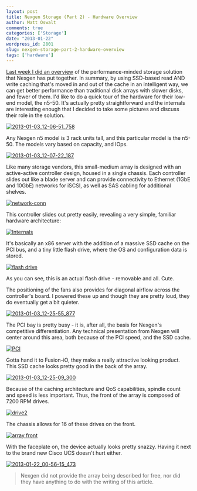 ```yaml
---
layout: post
title: Nexgen Storage (Part 2) - Hardware Overview
author: Matt Oswalt
comments: true
categories: ['Storage']
date: "2013-01-22"
wordpress_id: 2801
slug: nexgen-storage-part-2-hardware-overview
tags: ['hardware']
---
```



[Last week I did an overview](https://keepingitclassless.net/2013/01/nexgen-storage-part-1-solution-overview/) of the performance-minded storage solution that Nexgen has put together. In summary, by using SSD-based read AND write caching that's moved in and out of the cache in an intelligent way, we can get better performance than traditional disk arrays with slower disks, and fewer of them. I'd like to do a quick tour of the hardware for their low-end model, the n5-50. It's actually pretty straightforward and the internals are interesting enough that I decided to take some pictures and discuss their role in the solution.

[![2013-01-03_12-06-51_758](/assets/2013/01/2013-01-03_12-06-51_758.jpg)](https://keepingitclassless.net/2013/01/nexgen-storage-part-2-hardware-overview/2013-01-03_12-06-51_758/)

Any Nexgen n5 model is 3 rack units tall, and this particular model is the n5-50. The models vary based on capacity, and IOps.

[![2013-01-03_12-07-22_187](/assets/2013/01/2013-01-03_12-07-22_187.jpg)](https://keepingitclassless.net/2013/01/nexgen-storage-part-2-hardware-overview/2013-01-03_12-07-22_187/)

Like many storage vendors, this small-medium array is designed with an active-active controller design, housed in a single chassis. Each controller slides out like a blade server and can provide connectivity to Ethernet (1GbE and 10GbE) networks for iSCSI, as well as SAS cabling for additional shelves.

[![network-conn](/assets/2013/01/network-conn.jpg)](https://keepingitclassless.net/2013/01/nexgen-storage-part-2-hardware-overview/network-conn/)

This controller slides out pretty easily, revealing a very simple, familiar hardware architecture:

[![Internals](/assets/2013/01/Internals.jpg)](https://keepingitclassless.net/2013/01/nexgen-storage-part-2-hardware-overview/internals/)

It's basically an x86 server with the addition of a massive SSD cache on the PCI bus, and a tiny little flash drive, where the OS and configuration data is stored.

[![flash drive](/assets/2013/01/flash-drive.jpg)](https://keepingitclassless.net/2013/01/nexgen-storage-part-2-hardware-overview/flash-drive/)

As you can see, this is an actual flash drive - removable and all. Cute.

The positioning of the fans also provides for diagonal airflow across the controller's board. I powered these up and though they are pretty loud, they do eventually get a bit quieter.

[![2013-01-03_12-25-55_877](/assets/2013/01/2013-01-03_12-25-55_877.jpg)](https://keepingitclassless.net/2013/01/nexgen-storage-part-2-hardware-overview/2013-01-03_12-25-55_877/)

The PCI bay is pretty busy - it is, after all, the basis for Nexgen's competitive differentiation. Any technical presentation from Nexgen will center around this area, both because of the PCI speed, and the SSD cache.

[![PCI](/assets/2013/01/PCI.jpg)](https://keepingitclassless.net/2013/01/nexgen-storage-part-2-hardware-overview/pci/)

Gotta hand it to Fusion-iO, they make a really attractive looking product. This SSD cache looks pretty good in the back of the array.

[![2013-01-03_12-25-09_300](/assets/2013/01/2013-01-03_12-25-09_300.jpg)](https://keepingitclassless.net/2013/01/nexgen-storage-part-2-hardware-overview/2013-01-03_12-25-09_300/)

Because of the caching architecture and QoS capabilities, spindle count and speed is less important. Thus, the front of the array is composed of 7200 RPM drives.

[![drive2](/assets/2013/01/drive2.jpg)](https://keepingitclassless.net/2013/01/nexgen-storage-part-2-hardware-overview/drive2/)

The chassis allows for 16 of these drives on the front.

[![array front](/assets/2013/01/array-front.jpg)](https://keepingitclassless.net/2013/01/nexgen-storage-part-2-hardware-overview/array-front/)

With the faceplate on, the device actually looks pretty snazzy. Having it next to the brand new Cisco UCS doesn't hurt either.

[![2013-01-22_00-56-15_473](/assets/2013/01/2013-01-22_00-56-15_473.jpg)](https://keepingitclassless.net/2013/01/nexgen-storage-part-2-hardware-overview/2013-01-22_00-56-15_473/)

> Nexgen did not provide the array being described for free, nor did they have anything to do with the writing of this article.
